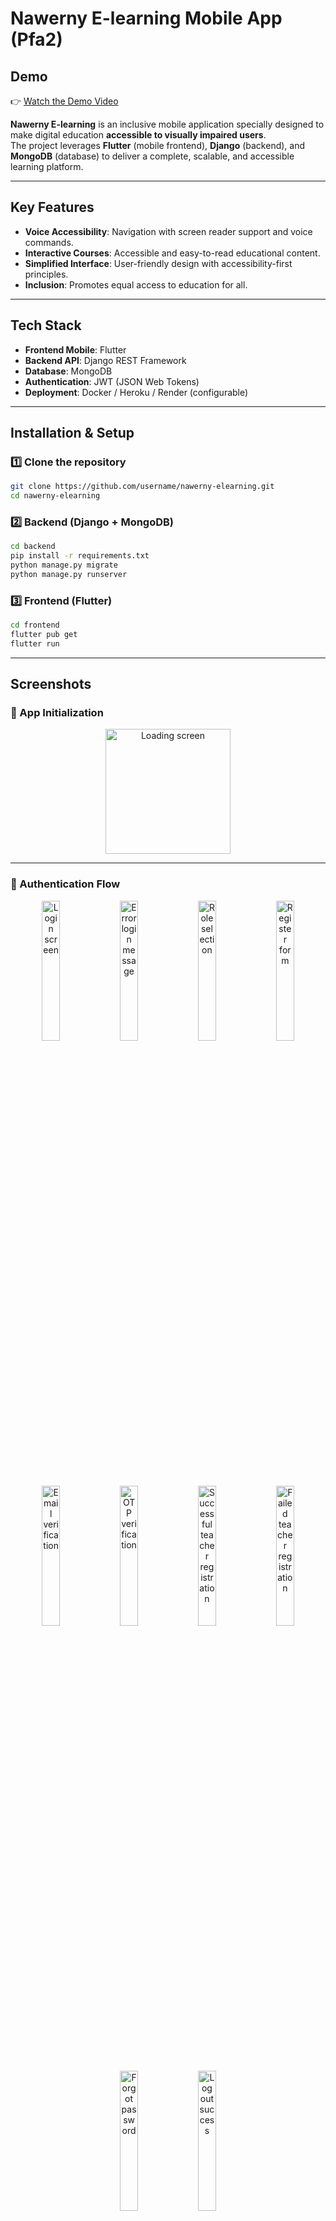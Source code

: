 # Nawerny E-learning Mobile App (Pfa2)

## Demo  
👉 [Watch the Demo Video](https://drive.google.com/file/d/11vznXPEHPZ8eklsjmKcGLbPguj2wmpET/view?usp=sharing)

**Nawerny E-learning** is an inclusive mobile application specially designed to make digital education **accessible to visually impaired users**.  
The project leverages **Flutter** (mobile frontend), **Django** (backend), and **MongoDB** (database) to deliver a complete, scalable, and accessible learning platform.  

---

## Key Features  
- **Voice Accessibility**: Navigation with screen reader support and voice commands.  
- **Interactive Courses**: Accessible and easy-to-read educational content.  
- **Simplified Interface**: User-friendly design with accessibility-first principles.  
- **Inclusion**: Promotes equal access to education for all.  

---

## Tech Stack  
- **Frontend Mobile**: Flutter  
- **Backend API**: Django REST Framework  
- **Database**: MongoDB  
- **Authentication**: JWT (JSON Web Tokens)  
- **Deployment**: Docker / Heroku / Render (configurable)  

---

## Installation & Setup  

### 1️⃣ Clone the repository  
```bash
git clone https://github.com/username/nawerny-elearning.git
cd nawerny-elearning
````

### 2️⃣ Backend (Django + MongoDB)

```bash
cd backend
pip install -r requirements.txt
python manage.py migrate
python manage.py runserver
```

### 3️⃣ Frontend (Flutter)

```bash
cd frontend
flutter pub get
flutter run
```

---

## Screenshots

### 🔹 App Initialization

<p align="center">
  <img src="screenshots/0-loading.png" width="200" alt="Loading screen"/>
</p>

---

### 🔹 Authentication Flow

<p align="center">
  <img src="screenshots/1-login.png" width="24%" alt="Login screen"/>
  <img src="screenshots/2-error-login.png" width="24%" alt="Error login message"/>
  <img src="screenshots/3-role-access.jpg" width="24%" alt="Role selection"/>
  <img src="screenshots/4-register.png" width="24%" alt="Register form"/>
  <img src="screenshots/5-email-verify.png" width="24%" alt="Email verification"/>
  <img src="screenshots/6-otp.png" width="24%" alt="OTP verification"/>
  <img src="screenshots/7-register-teacher-success.png" width="24%" alt="Successful teacher registration"/>
  <img src="screenshots/8-register-teacher-failed.png" width="24%" alt="Failed teacher registration"/>
  <img src="screenshots/9-forget-password.png" width="24%" alt="Forgot password"/>
  <img src="screenshots/10-logout-success.png" width="24%" alt="Logout success"/>
</p>

---

### 🔹 User Profile & Dashboard

<p align="center">
  <img src="screenshots/11-profil.png" width="200" alt="User profile"/>
  <img src="screenshots/12-welcome-page.png" width="200" alt="Welcome page"/>
</p>

---

### 🔹 Courses & Content

<p align="center">
  <img src="screenshots/13-cours.png" width="200" alt="Courses list"/>
  <img src="screenshots/14-cours-content.png" width="200" alt="Course content"/>
  <img src="screenshots/15-contenu-access.jpg" width="200" alt="Accessible content view"/>
</p>

<p align="center">
  <img src="screenshots/16-account-apprenant.png" width="200" alt="Student account"/>
  <img src="screenshots/17-categories.png" width="200" alt="Course categories"/>
  <img src="screenshots/18-cours-auteur.png" width="200" alt="Author's courses"/>
</p>

---

### 🔹 Admin Panel

<p align="center">
  <img src="screenshots/20-admin-dashboard1.png" width="49%" alt="Admin dashboard view 1"/>
  <img src="screenshots/21-admin-dashboard2.png" width="49%" alt="Admin dashboard view 2"/>
    <img src="screenshots/19-admin-cours.png" width="70%" alt="Admin courses management"/>
  <img src="screenshots/22-admin-gestion.png" width="49%" alt="Admin management panel"/>
  <img src="screenshots/23-admin-gestion2.png" width="49%" alt="Admin management panel 2"/>
</p>